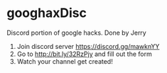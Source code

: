 # googhaxDisc
Discord portion of google hacks. Done by Jerry

1. Join discord server https://discord.gg/mawknYY
2. Go to http://bit.ly/32RzPjy and fill out the form
3. Watch your channel get created! 
